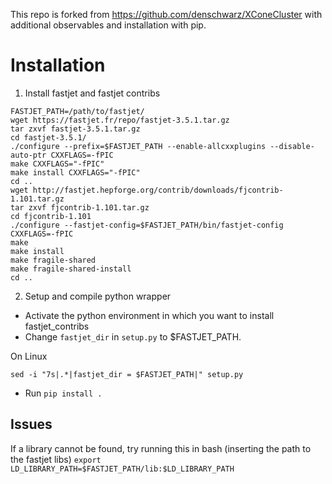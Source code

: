 This repo is forked from https://github.com/denschwarz/XConeCluster with additional observables and installation with pip.

# Installation

1. Install fastjet and fastjet contribs
```
FASTJET_PATH=/path/to/fastjet/
wget https://fastjet.fr/repo/fastjet-3.5.1.tar.gz
tar zxvf fastjet-3.5.1.tar.gz
cd fastjet-3.5.1/
./configure --prefix=$FASTJET_PATH --enable-allcxxplugins --disable-auto-ptr CXXFLAGS=-fPIC
make CXXFLAGS="-fPIC"
make install CXXFLAGS="-fPIC"
cd ..
wget http://fastjet.hepforge.org/contrib/downloads/fjcontrib-1.101.tar.gz
tar zxvf fjcontrib-1.101.tar.gz
cd fjcontrib-1.101
./configure --fastjet-config=$FASTJET_PATH/bin/fastjet-config CXXFLAGS=-fPIC
make
make install
make fragile-shared
make fragile-shared-install
cd ..
```

2. Setup and compile python wrapper

- Activate the python environment in which you want to install fastjet_contribs
- Change ```fastjet_dir``` in ```setup.py``` to $FASTJET_PATH.

On Linux
```
sed -i "7s|.*|fastjet_dir = $FASTJET_PATH|" setup.py
```
- Run ```pip install .```


## Issues
If a library cannot be found, try running this in bash (inserting the path to the fastjet libs)
```export LD_LIBRARY_PATH=$FASTJET_PATH/lib:$LD_LIBRARY_PATH```
